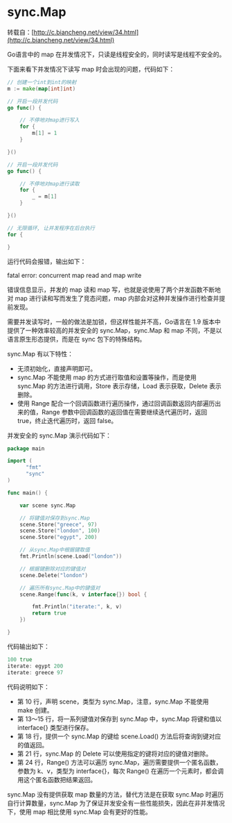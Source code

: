 # sync.Map

转载自：[http://c.biancheng.net/view/34.html](http://c.biancheng.net/view/34.html)

Go语言中的 map 在并发情况下，只读是线程安全的，同时读写是线程不安全的。

 下面来看下并发情况下读写 map 时会出现的问题，代码如下：

```go
// 创建一个int到int的映射
m := make(map[int]int)

// 开启一段并发代码
go func() {

    // 不停地对map进行写入
    for {
        m[1] = 1
    }

}()

// 开启一段并发代码
go func() {

    // 不停地对map进行读取
    for {
        _ = m[1]
    }

}()

// 无限循环, 让并发程序在后台执行
for {

}
```

 运行代码会报错，输出如下：

 fatal error: concurrent map read and map write

错误信息显示，并发的 map 读和 map 写，也就是说使用了两个并发函数不断地对 map 进行读和写而发生了竞态问题，map 内部会对这种并发操作进行检查并提前发现。

需要并发读写时，一般的做法是加锁，但这样性能并不高，Go语言在 1.9 版本中提供了一种效率较高的并发安全的 sync.Map，sync.Map 和 map 不同，不是以语言原生形态提供，而是在 sync 包下的特殊结构。

 sync.Map 有以下特性：

*  无须初始化，直接声明即可。
*  sync.Map 不能使用 map 的方式进行取值和设置等操作，而是使用 sync.Map 的方法进行调用，Store 表示存储，Load 表示获取，Delete 表示删除。
*  使用 Range 配合一个回调函数进行遍历操作，通过回调函数返回内部遍历出来的值，Range 参数中回调函数的返回值在需要继续迭代遍历时，返回 true，终止迭代遍历时，返回 false。

 并发安全的 sync.Map 演示代码如下：

```go
package main

import (
      "fmt"
      "sync"
)

func main() {

    var scene sync.Map

    // 将键值对保存到sync.Map
    scene.Store("greece", 97)
    scene.Store("london", 100)
    scene.Store("egypt", 200)

    // 从sync.Map中根据键取值
    fmt.Println(scene.Load("london"))

    // 根据键删除对应的键值对
    scene.Delete("london")

    // 遍历所有sync.Map中的键值对
    scene.Range(func(k, v interface{}) bool {

        fmt.Println("iterate:", k, v)
        return true
    })

}
```

 代码输出如下：

```go
100 true
iterate: egypt 200
iterate: greece 97
```

 代码说明如下：

*  第 10 行，声明 scene，类型为 sync.Map，注意，sync.Map 不能使用 make 创建。
*  第 13～15 行，将一系列键值对保存到 sync.Map 中，sync.Map 将键和值以 interface{} 类型进行保存。
*  第 18 行，提供一个 sync.Map 的键给 scene.Load\(\) 方法后将查询到键对应的值返回。
*  第 21 行，sync.Map 的 Delete 可以使用指定的键将对应的键值对删除。
*  第 24 行，Range\(\) 方法可以遍历 sync.Map，遍历需要提供一个匿名函数，参数为 k、v，类型为 interface{}，每次 Range\(\) 在遍历一个元素时，都会调用这个匿名函数把结果返回。

 sync.Map 没有提供获取 map 数量的方法，替代方法是在获取 sync.Map 时遍历自行计算数量，sync.Map 为了保证并发安全有一些性能损失，因此在非并发情况下，使用 map 相比使用 sync.Map 会有更好的性能。

